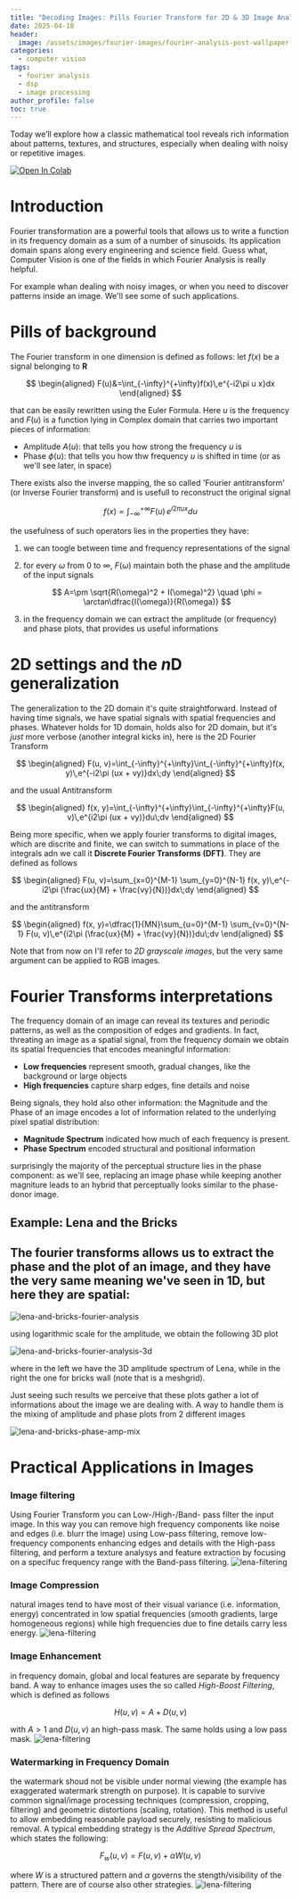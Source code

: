 ```yaml
---
title: "Decoding Images: Pills Fourier Transform for 2D & 3D Image Analysis"
date: 2025-04-18
header:
  image: /assets/images/fourier-images/fourier-analysis-post-wallpaper-cropped.jpg
categories:
  - computer vision
tags:
  - fourier analysis
  - dsp
  - image processing
author_profile: false
toc: true
---
```


Today we’ll explore how a classic mathematical tool reveals rich information about patterns, textures, and structures, especially when dealing with noisy or repetitive images.

<a href="https://colab.research.google.com/github/damianoimola/damianoimola.github.io/blob/master/assets/notebooks/fourier-analysis.ipynb" target="_parent"><img src="https://colab.research.google.com/assets/colab-badge.svg" alt="Open In Colab"/></a>





# Introduction
Fourier transformation are a powerful tools that allows us to write a function in its frequency domain as a sum of a number of sinusoids. Its application domain spans along every engineering and science field. Guess what, Computer Vision is one of the fields in which Fourier Analysis is really helpful.

For example whan dealing with noisy images, or when you need to discover patterns inside an image. We'll see some of such applications.




# Pills of background
The Fourier transform in one dimension is defined as follows: let $f(x)$ be a signal belonging to $\mathbf{R}$

$$
\begin{aligned}
    F(u)&=\int_{-\infty}^{+\infty}f(x)\,e^{-i2\pi u x}dx
\end{aligned}
$$

that can be easily rewritten using the Euler Formula. Here $u$ is the frequency and $F(u)$ is a function lying in Complex domain that carries two important pieces of information:
- Amplitude $A(u)$: that tells you how strong the frequency $u$ is
- Phase $\phi(u)$: that tells you how thw frequency $u$ is shifted in time (or as we'll see later, in space)


There exists also the inverse mapping, the so called 'Fourier antitransform' (or Inverse Fourier transform) and is usefull to reconstruct the original signal

$$
f(x)=\int_{-\infty}^{+\infty}F(u)\,e^{i 2\pi u x}du
$$

the usefulness of such operators lies in the properties they have:
1. we can toogle between time and frequency representations of the signal

2. for every $\omega$ from 0 to $\infty$, $F(\omega)$ maintain both the phase and the amplitude of the input signals

    $$
    A=\pm \sqrt{R(\omega)^2 + I(\omega)^2} \quad \phi = \arctan\dfrac{I(\omega)}{R(\omega)}
    $$

3. in the frequency domain we can extract the amplitude (or frequency) and phase plots, that provides us useful informations





# 2D settings and the $n$D generalization
The generalization to the 2D domain it's quite straightforward.
Instead of having time signals, we have spatial signals with spatial frequencies and phases.
Whatever holds for 1D domain, holds also for 2D domain, but it's *just* more verbose (another integral kicks in), here is the 2D Fourier Transform

$$
\begin{aligned}
    F(u, v)=\int_{-\infty}^{+\infty}\int_{-\infty}^{+\infty}f(x, y)\,e^{-i2\pi (ux + vy)}dx\;dy
\end{aligned}
$$

and the usual Antitransform

$$
\begin{aligned}
    f(x, y)=\int_{-\infty}^{+\infty}\int_{-\infty}^{+\infty}F(u, v)\,e^{i2\pi (ux + vy)}du\;dv
\end{aligned}
$$

Being more specific, when we apply fourier transforms to digital images, which are discrite and finite, we can switch to summations in place of the integrals adn we call it **Discrete Fourier Transforms (DFT)**. They are defined as follows

$$
\begin{aligned}
    F(u, v)=\sum_{x=0}^{M-1} \sum_{y=0}^{N-1} f(x, y)\,e^{-i2\pi (\frac{ux}{M} + \frac{vy}{N})}dx\;dy
\end{aligned}
$$

and the antitransform

$$
\begin{aligned}
    f(x, y)=\dfrac{1}{MN}\sum_{u=0}^{M-1} \sum_{v=0}^{N-1} F(u, v)\,e^{i2\pi (\frac{ux}{M} + \frac{vy}{N})}du\;dv
\end{aligned}
$$


Note that from now on I'll refer to *2D grayscale images*, but the very same argument can be applied to RGB images.



# Fourier Transforms interpretations
The frequency domain of an image can reveal its textures and periodic patterns, as well as the composition of edges and gradients. In fact, threating an image as a spatial signal, from the frequency domain we obtain its spatial frequencies that encodes meaningful information:
- **Low frequencies** represent smooth, gradual changes, like the background or large objects
- **High frequencies** capture sharp edges, fine details and noise

Being signals, they hold also other information: the Magnitude and the Phase of an image encodes a lot of information related to the underlying pixel spatial distribution:
- **Magnitude Spectrum** indicated how much of each frequency is present.
- **Phase Spectrum** encoded structural and positional information

surprisingly the majority of the perceptual structure lies in the phase component: as we'll see, replacing an image phase while keeping another magniture leads to an hybrid that perceptually looks similar to the phase-donor image.



## Example: Lena and the Bricks
The fourier transforms allows us to extract the phase and the plot of an image, and they have the very same meaning we've seen in 1D, but here they are spatial:
- 

![lena-and-bricks-fourier-analysis](/assets/images/fourier-images/lena-and-bricks-fourier-analysis-2.png)

using logarithmic scale for the amplitude, we obtain the following 3D plot

![lena-and-bricks-fourier-analysis-3d](/assets/images/fourier-images/lena-and-bricks-fourier-analysis-3d-2.png)

where in the left we have the 3D amplitude spectrum of Lena, while in the right the one for bricks wall (note that is a meshgrid).

Just seeing such results we perceive that these plots gather a lot of informations about the image we are dealing with.
A way to handle them is the mixing of amplitude and phase plots from 2 different images

![lena-and-bricks-phase-amp-mix](/assets/images/fourier-images/lena-and-bricks-phase-amp-mix-2.png)




# Practical Applications in Images
### **Image filtering** 
Using Fourier Transform you can Low-/High-/Band- pass filter the input image. In this way you can remove high frequency components like noise and edges (i.e. blurr the image) using Low-pass filtering, remove low-frequency components enhancing edges and details with the High-pass filtering, and perform a texture analysys and feature extraction by focusing on a specifuc frequency range with the Band-pass filtering.
![lena-filtering](/assets/images/fourier-images/lena-filtering.png)


### **Image Compression** 
natural images tend to have most of their visual variance (i.e. information, energy) concentrated in low spatial frequencies (smooth gradients, large homogeneous regions) while high frequencies due to fine details carry less energy.
![lena-filtering](/assets/images/fourier-images/lena-compression.png)


### **Image Enhancement** 
in frequency domain, global and local features are separate by frequency band. A way to enhance  images uses the so called *High-Boost Filtering*, which is defined as follows

$$
H(u, v)=A+D(u, v)
$$

with $A>1$ and $D(u,v)$ an high-pass mask. The same holds using a low pass mask.
![lena-filtering](/assets/images/fourier-images/lena-enhancement.png)


### **Watermarking in Frequency Domain** 
the watermark shoud not be visible under normal viewing (the example has exaggerated watermark strength on purpose). It is capable to survive common signal/image processing techniques (compression, cropping, filtering) and geometric distortions (scaling, rotation). This method is useful to allow embedding reasonable payload securely, resisting to malicious removal. A typical embedding strategy is the *Additive Spread Spectrum*, which states the following:

$$
F_w(u,v)=F(u,v)+\alpha W(u,v)
$$

where $W$ is a structured pattern and $\alpha$ governs the stength/visibility of the pattern. There are of course also other strategies.
![lena-filtering](/assets/images/fourier-images/lena-watermarking.png)